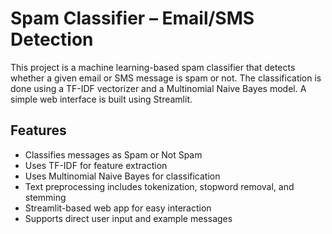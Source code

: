 # Spam Classifier – Email/SMS Detection

This project is a machine learning-based spam classifier that detects whether a given email or SMS message is spam or not. The classification is done using a TF-IDF vectorizer and a Multinomial Naive Bayes model. A simple web interface is built using Streamlit.

## Features

- Classifies messages as Spam or Not Spam
- Uses TF-IDF for feature extraction
- Uses Multinomial Naive Bayes for classification
- Text preprocessing includes tokenization, stopword removal, and stemming
- Streamlit-based web app for easy interaction
- Supports direct user input and example messages



